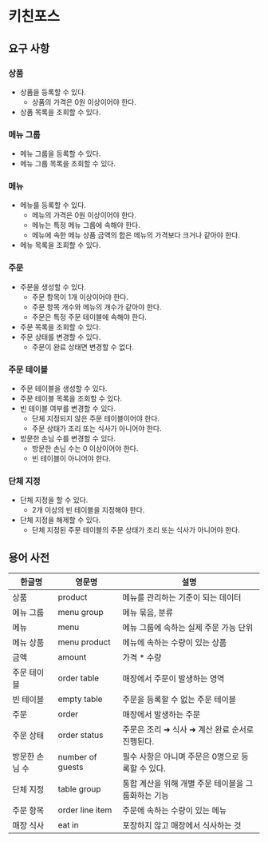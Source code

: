 # 키친포스

## 요구 사항
### 상품
- 상품을 등록할 수 있다.
    - 상품의 가격은 0원 이상이어야 한다.
- 상품 목록을 조회할 수 있다.

### 메뉴 그룹
- 메뉴 그룹을 등록할 수 있다.
- 메뉴 그룹 목록을 조회할 수 있다.

### 메뉴
- 메뉴를 등록할 수 있다.
    - 메뉴의 가격은 0원 이상이어야 한다.
    - 메뉴는 특정 메뉴 그룹에 속해야 한다.
    - 메뉴에 속한 메뉴 상품 금액의 합은 메뉴의 가격보다 크거나 같아야 한다.
- 메뉴 목록을 조회할 수 있다.
    
### 주문
- 주문을 생성할 수 있다.
    - 주문 항목이 1개 이상이어야 한다.
    - 주문 항목 개수와 메뉴의 개수가 같아야 한다.
    - 주문은 특정 주문 테이블에 속해야 한다.
- 주문 목록을 조회할 수 있다.
- 주문 상태를 변경할 수 있다.
    - 주문이 완료 상태면 변경할 수 없다.
    
### 주문 테이블
- 주문 테이블을 생성할 수 있다.
- 주문 테이블 목록을 조회할 수 있다.
- 빈 테이블 여부를 변경할 수 있다.
    - 단체 지정되지 않은 주문 테이블이어야 한다.
    - 주문 상태가 조리 또는 식사가 아니어야 한다.
- 방문한 손님 수를 변경할 수 있다.
    - 방문한 손님 수는 0 이상이어야 한다.
    - 빈 테이블이 아니어야 한다.

### 단체 지정
- 단체 지정을 할 수 있다.
    - 2개 이상의 빈 테이블을 지정해야 한다.
- 단체 지정을 해제할 수 있다.
    - 단체 지정된 주문 테이블의 주문 상태가 조리 또는 식사가 아니어야 한다.

## 용어 사전

| 한글명 | 영문명 | 설명 |
| --- | --- | --- |
| 상품 | product | 메뉴를 관리하는 기준이 되는 데이터 |
| 메뉴 그룹 | menu group | 메뉴 묶음, 분류 |
| 메뉴 | menu | 메뉴 그룹에 속하는 실제 주문 가능 단위 |
| 메뉴 상품 | menu product | 메뉴에 속하는 수량이 있는 상품 |
| 금액 | amount | 가격 * 수량 |
| 주문 테이블 | order table | 매장에서 주문이 발생하는 영역 |
| 빈 테이블 | empty table | 주문을 등록할 수 없는 주문 테이블 |
| 주문 | order | 매장에서 발생하는 주문 |
| 주문 상태 | order status | 주문은 조리 ➜ 식사 ➜ 계산 완료 순서로 진행된다. |
| 방문한 손님 수 | number of guests | 필수 사항은 아니며 주문은 0명으로 등록할 수 있다. |
| 단체 지정 | table group | 통합 계산을 위해 개별 주문 테이블을 그룹화하는 기능 |
| 주문 항목 | order line item | 주문에 속하는 수량이 있는 메뉴 |
| 매장 식사 | eat in | 포장하지 않고 매장에서 식사하는 것 |
